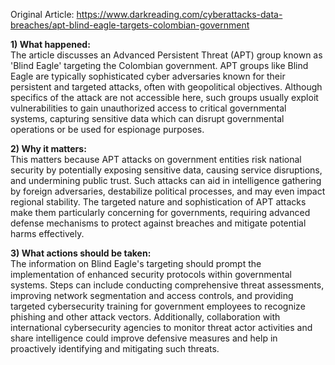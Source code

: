 Original Article: https://www.darkreading.com/cyberattacks-data-breaches/apt-blind-eagle-targets-colombian-government

**1) What happened:**  
The article discusses an Advanced Persistent Threat (APT) group known as 'Blind Eagle' targeting the Colombian government. APT groups like Blind Eagle are typically sophisticated cyber adversaries known for their persistent and targeted attacks, often with geopolitical objectives. Although specifics of the attack are not accessible here, such groups usually exploit vulnerabilities to gain unauthorized access to critical governmental systems, capturing sensitive data which can disrupt governmental operations or be used for espionage purposes.

**2) Why it matters:**  
This matters because APT attacks on government entities risk national security by potentially exposing sensitive data, causing service disruptions, and undermining public trust. Such attacks can aid in intelligence gathering by foreign adversaries, destabilize political processes, and may even impact regional stability. The targeted nature and sophistication of APT attacks make them particularly concerning for governments, requiring advanced defense mechanisms to protect against breaches and mitigate potential harms effectively.

**3) What actions should be taken:**  
The information on Blind Eagle's targeting should prompt the implementation of enhanced security protocols within governmental systems. Steps can include conducting comprehensive threat assessments, improving network segmentation and access controls, and providing targeted cybersecurity training for government employees to recognize phishing and other attack vectors. Additionally, collaboration with international cybersecurity agencies to monitor threat actor activities and share intelligence could improve defensive measures and help in proactively identifying and mitigating such threats.